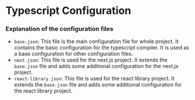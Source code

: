 # Typescript Configuration

### Explanation of the configuration files

- `base.json`: This file is the main configuration file for whole project.
It contains the basic configuration for the typescript compiler. It is used as a base configuration for other configuration files.
- `next.json`: This file is used for the next.js project. It extends the `base.json` file and adds some additional configuration for the next.js project.
- `react-library.json`: This file is used for the react library project. It extends the `base.json` file and adds some additional configuration for the react library project.